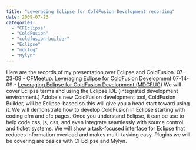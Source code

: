 ```yaml
---
title: "Leveraging Eclipse for ColdFusion Development recording"
date: 2009-07-23
categories: 
  - "CFEclipse"
  - "ColdFusion"
  - "coldfusion-builder"
  - "Eclipse"
  - "mdcfug"
  - "Mylyn"
---
```


Here are the records of my presentation over Eclipse and ColdFusion. 07-23-09 - [CFMeetup: Leveraging Eclipse for ColdFusion Development](http://experts.na3.acrobat.com/p44388482/) 07-14-09 - [Leveraging Eclipse for ColdFusion Development (MDCFUG)](http://adobechats.adobe.acrobat.com/p10556273/) We will cover Eclipse terms and using the Eclipse IDE (integrated development environment.) Adobe's new ColdFusion development tool, ColdFusion Builder, will be Eclipse-based so this will give you a head start toward using it. We will demonstrate how to develop ColdFusion in Eclipse starting with coding cfm and cfc pages. Once you understand Eclipse, it can be use to help code css, js, css, and even integrate seamlessly with source control and ticket systems. We will show a task-focused interface for Eclipse that reduces information overload and makes multi-tasking easy. Plugins we will be covering are basics with CFEclipse and Mylyn.
